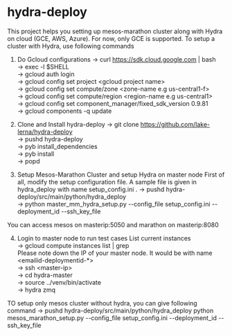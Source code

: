 # hydra-deploy

This project helps you setting up mesos-marathon cluster along with Hydra on cloud (GCE, AWS, Azure). For now, only
GCE is supported. To setup a cluster with Hydra, use following commands

1. Do Gcloud configurations
    -> curl https://sdk.cloud.google.com | bash <br />
    -> exec -l $SHELL <br />
    -> gcloud auth login <br />
    -> gcloud config set project \<gcloud project name\> <br />
    -> gcloud config set compute/zone \<zone-name e.g us-central1-f\> <br />
    -> gcloud config set compute/region \<region-name e.g us-central1\> <br />
    -> gcloud config set component_manager/fixed_sdk_version 0.9.81 <br />
    -> gcloud components -q update <br />

2. Clone and Install hydra-deploy 
  -> git clone https://github.com/lake-lerna/hydra-deploy <br />
  -> pushd hydra-deploy <br />
  -> pyb install_dependencies <br />
  -> pyb install <br />
  -> popd <br />

3. Setup Mesos-Marathon Cluster and setup Hydra on master node
  First of all, modify the setup configuration file. A sample file is given in hydra_deploy with name setup_config.ini .
  -> pushd hydra-deploy/src/main/python/hydra_deploy <br />
  -> python master_mm_hydra_setup.py --config_file setup_config.ini --deployment_id <unique id for deployment> --ssh_key_file <path to your publick key>
  
  You can access mesos on masterip:5050 and marathon on masterip:8080

4. Login to master node to run test cases
    List current instances <br />
    -> gcloud compute instances list | grep <user-name> <br />
    Please note down the IP of your master node. It would be with name \<emailid-deploymentid-*\> <br />
    -> ssh \<master-ip\> <br />
    -> cd hydra-master <br />
    -> source ../venv/bin/activate <br />
    -> hydra zmq <br />

TO setup only mesos cluster without hydra, you can give following command
-> pushd hydra-deploy/src/main/python/hydra_deploy
  python mesos_marathon_setup.py --config_file setup_config.ini --deployment_id <unique id for deployment> --ssh_key_file <path to your publick key>
